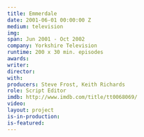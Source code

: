 ```yaml
---
title: Emmerdale
date: 2001-06-01 00:00:00 Z
medium: television
img:
span: Jun 2001 - Oct 2002
company: Yorkshire Television
runtime: 200 x 30 min. episodes
awards: 
writer:
director:
with:
producers: Steve Frost, Keith Richards
role: Script Editor
imdb: http://www.imdb.com/title/tt0068069/
video:
layout: project
is-in-production: 
is-featured:
---
```

